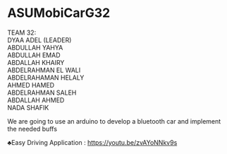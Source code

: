 # ASUMobiCarG32
TEAM 32: <br />
DYAA ADEL (LEADER) <br />
ABDULLAH YAHYA  <br />
ABDULLAH EMAD  <br />
ABDALLAH KHAIRY <br />
ABDELRAHMAN EL WALI <br />
ABDELRAHAMAN HELALY  <br />
AHMED HAMED <br />
ABDELRAHMAN SALEH <br />
ABDALLAH AHMED  <br />
NADA SHAFIK <br />

We are going to use an arduino to develop a bluetooth car and implement the needed buffs

♣Easy Driving Application : https://youtu.be/zvAYoNNkv9s
